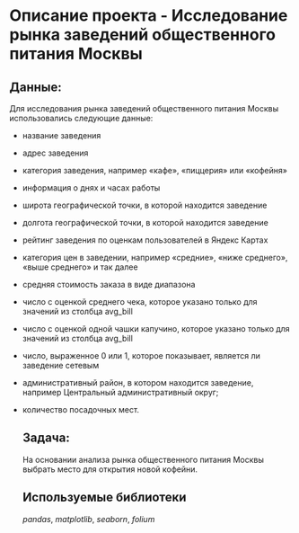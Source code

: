 # Описание проекта - Исследование рынка заведений общественного питания Москвы

## Данные:

Для исследования рынка заведений общественного питания Москвы использовались следующие данные:
- название заведения
- адрес заведения
- категория заведения, например «кафе», «пиццерия» или «кофейня»
- информация о днях и часах работы
- широта географической точки, в которой находится заведение
- долгота географической точки, в которой находится заведение
- рейтинг заведения по оценкам пользователей в Яндекс Картах
- категория цен в заведении, например «средние», «ниже среднего», «выше среднего» и так далее
- средняя стоимость заказа в виде диапазона
- число с оценкой среднего чека, которое указано только для значений из столбца avg_bill
- число с оценкой одной чашки капучино, которое указано только для значений из столбца avg_bill
- число, выраженное 0 или 1, которое показывает, является ли заведение сетевым
- административный район, в котором находится заведение, например Центральный административный округ;
- количество посадочных мест.



  ## Задача:

  На основании анализа рынка общественного питания Москвы выбрать место для открытия новой кофейни.

  ## Используемые библиотеки

  *pandas*, *matplotlib*, *seaborn*, *folium*
